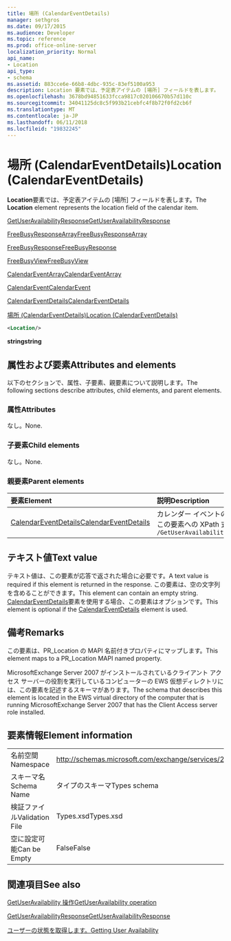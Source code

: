 ```yaml
---
title: 場所 (CalendarEventDetails)
manager: sethgros
ms.date: 09/17/2015
ms.audience: Developer
ms.topic: reference
ms.prod: office-online-server
localization_priority: Normal
api_name:
- Location
api_type:
- schema
ms.assetid: 883cce6e-66b8-4dbc-935c-83ef5100a953
description: Location 要素では、予定表アイテムの [場所] フィールドを表します。
ms.openlocfilehash: 3678bd94851633fcca9817c020106670b57d110c
ms.sourcegitcommit: 34041125dc8c5f993b21cebfc4f8b72f0fd2cb6f
ms.translationtype: MT
ms.contentlocale: ja-JP
ms.lasthandoff: 06/11/2018
ms.locfileid: "19832245"
---
```

# <a name="location-calendareventdetails"></a><span data-ttu-id="d6784-103">場所 (CalendarEventDetails)</span><span class="sxs-lookup"><span data-stu-id="d6784-103">Location (CalendarEventDetails)</span></span>

<span data-ttu-id="d6784-104">**Location**要素では、予定表アイテムの [場所] フィールドを表します。</span><span class="sxs-lookup"><span data-stu-id="d6784-104">The **Location** element represents the location field of the calendar item.</span></span> 
  
[<span data-ttu-id="d6784-105">GetUserAvailabilityResponse</span><span class="sxs-lookup"><span data-stu-id="d6784-105">GetUserAvailabilityResponse</span></span>](getuseravailabilityresponse.md)
  
[<span data-ttu-id="d6784-106">FreeBusyResponseArray</span><span class="sxs-lookup"><span data-stu-id="d6784-106">FreeBusyResponseArray</span></span>](freebusyresponsearray.md)
  
[<span data-ttu-id="d6784-107">FreeBusyResponse</span><span class="sxs-lookup"><span data-stu-id="d6784-107">FreeBusyResponse</span></span>](freebusyresponse.md)
  
[<span data-ttu-id="d6784-108">FreeBusyView</span><span class="sxs-lookup"><span data-stu-id="d6784-108">FreeBusyView</span></span>](freebusyview.md)
  
[<span data-ttu-id="d6784-109">CalendarEventArray</span><span class="sxs-lookup"><span data-stu-id="d6784-109">CalendarEventArray</span></span>](calendareventarray.md)
  
[<span data-ttu-id="d6784-110">CalendarEvent</span><span class="sxs-lookup"><span data-stu-id="d6784-110">CalendarEvent</span></span>](calendarevent.md)
  
[<span data-ttu-id="d6784-111">CalendarEventDetails</span><span class="sxs-lookup"><span data-stu-id="d6784-111">CalendarEventDetails</span></span>](calendareventdetails.md)
  
[<span data-ttu-id="d6784-112">場所 (CalendarEventDetails)</span><span class="sxs-lookup"><span data-stu-id="d6784-112">Location (CalendarEventDetails)</span></span>](location-calendareventdetails.md)
  
```xml
<Location/>
```

 <span data-ttu-id="d6784-113">**string**</span><span class="sxs-lookup"><span data-stu-id="d6784-113">**string**</span></span>
## <a name="attributes-and-elements"></a><span data-ttu-id="d6784-114">属性および要素</span><span class="sxs-lookup"><span data-stu-id="d6784-114">Attributes and elements</span></span>

<span data-ttu-id="d6784-115">以下のセクションで、属性、子要素、親要素について説明します。</span><span class="sxs-lookup"><span data-stu-id="d6784-115">The following sections describe attributes, child elements, and parent elements.</span></span>
  
### <a name="attributes"></a><span data-ttu-id="d6784-116">属性</span><span class="sxs-lookup"><span data-stu-id="d6784-116">Attributes</span></span>

<span data-ttu-id="d6784-117">なし。</span><span class="sxs-lookup"><span data-stu-id="d6784-117">None.</span></span>
  
### <a name="child-elements"></a><span data-ttu-id="d6784-118">子要素</span><span class="sxs-lookup"><span data-stu-id="d6784-118">Child elements</span></span>

<span data-ttu-id="d6784-119">なし。</span><span class="sxs-lookup"><span data-stu-id="d6784-119">None.</span></span>
  
### <a name="parent-elements"></a><span data-ttu-id="d6784-120">親要素</span><span class="sxs-lookup"><span data-stu-id="d6784-120">Parent elements</span></span>

|<span data-ttu-id="d6784-121">**要素**</span><span class="sxs-lookup"><span data-stu-id="d6784-121">**Element**</span></span>|<span data-ttu-id="d6784-122">**説明**</span><span class="sxs-lookup"><span data-stu-id="d6784-122">**Description**</span></span>|
|:-----|:-----|
|[<span data-ttu-id="d6784-123">CalendarEventDetails</span><span class="sxs-lookup"><span data-stu-id="d6784-123">CalendarEventDetails</span></span>](calendareventdetails.md) <br/> |<span data-ttu-id="d6784-124">カレンダー イベントの追加情報を提供します。</span><span class="sxs-lookup"><span data-stu-id="d6784-124">Provides additional information for a calendar event.</span></span>  <br/> <span data-ttu-id="d6784-125">この要素への XPath 式は、次のようにします。</span><span class="sxs-lookup"><span data-stu-id="d6784-125">The following is the XPath expression to this element:</span></span>  <br/>  `/GetUserAvailabilityResponse/FreeBusyResponseArray/FreeBusyResponse/FreeBusyView/CalendarEventArray/CalendarEvent[i]/CalendarEventDetails` <br/> |
   
## <a name="text-value"></a><span data-ttu-id="d6784-126">テキスト値</span><span class="sxs-lookup"><span data-stu-id="d6784-126">Text value</span></span>

<span data-ttu-id="d6784-127">テキスト値は、この要素が応答で返された場合に必要です。</span><span class="sxs-lookup"><span data-stu-id="d6784-127">A text value is required if this element is returned in the response.</span></span> <span data-ttu-id="d6784-128">この要素は、空の文字列を含めることができます。</span><span class="sxs-lookup"><span data-stu-id="d6784-128">This element can contain an empty string.</span></span> <span data-ttu-id="d6784-129">[CalendarEventDetails](calendareventdetails.md)要素を使用する場合、この要素はオプションです。</span><span class="sxs-lookup"><span data-stu-id="d6784-129">This element is optional if the [CalendarEventDetails](calendareventdetails.md) element is used.</span></span> 
  
## <a name="remarks"></a><span data-ttu-id="d6784-130">備考</span><span class="sxs-lookup"><span data-stu-id="d6784-130">Remarks</span></span>

<span data-ttu-id="d6784-131">この要素は、PR_Location の MAPI 名前付きプロパティにマップします。</span><span class="sxs-lookup"><span data-stu-id="d6784-131">This element maps to a PR_Location MAPI named property.</span></span>
  
<span data-ttu-id="d6784-132">MicrosoftExchange Server 2007 がインストールされているクライアント アクセス サーバーの役割を実行しているコンピューターの EWS 仮想ディレクトリには、この要素を記述するスキーマがあります。</span><span class="sxs-lookup"><span data-stu-id="d6784-132">The schema that describes this element is located in the EWS virtual directory of the computer that is running MicrosoftExchange Server 2007 that has the Client Access server role installed.</span></span>
  
## <a name="element-information"></a><span data-ttu-id="d6784-133">要素情報</span><span class="sxs-lookup"><span data-stu-id="d6784-133">Element information</span></span>

|||
|:-----|:-----|
|<span data-ttu-id="d6784-134">名前空間</span><span class="sxs-lookup"><span data-stu-id="d6784-134">Namespace</span></span>  <br/> |http://schemas.microsoft.com/exchange/services/2006/types  <br/> |
|<span data-ttu-id="d6784-135">スキーマ名</span><span class="sxs-lookup"><span data-stu-id="d6784-135">Schema Name</span></span>  <br/> |<span data-ttu-id="d6784-136">タイプのスキーマ</span><span class="sxs-lookup"><span data-stu-id="d6784-136">Types schema</span></span>  <br/> |
|<span data-ttu-id="d6784-137">検証ファイル</span><span class="sxs-lookup"><span data-stu-id="d6784-137">Validation File</span></span>  <br/> |<span data-ttu-id="d6784-138">Types.xsd</span><span class="sxs-lookup"><span data-stu-id="d6784-138">Types.xsd</span></span>  <br/> |
|<span data-ttu-id="d6784-139">空に設定可能</span><span class="sxs-lookup"><span data-stu-id="d6784-139">Can be Empty</span></span>  <br/> |<span data-ttu-id="d6784-140">False</span><span class="sxs-lookup"><span data-stu-id="d6784-140">False</span></span>  <br/> |
   
## <a name="see-also"></a><span data-ttu-id="d6784-141">関連項目</span><span class="sxs-lookup"><span data-stu-id="d6784-141">See also</span></span>



[<span data-ttu-id="d6784-142">GetUserAvailability 操作</span><span class="sxs-lookup"><span data-stu-id="d6784-142">GetUserAvailability operation</span></span>](getuseravailability-operation.md)
  
[<span data-ttu-id="d6784-143">GetUserAvailabilityResponse</span><span class="sxs-lookup"><span data-stu-id="d6784-143">GetUserAvailabilityResponse</span></span>](getuseravailabilityresponse.md)


[<span data-ttu-id="d6784-144">ユーザーの状態を取得します。</span><span class="sxs-lookup"><span data-stu-id="d6784-144">Getting User Availability</span></span>](http://msdn.microsoft.com/library/d4133fcb-9b0f-4e6b-aadf-a389da83516a%28Office.15%29.aspx)

